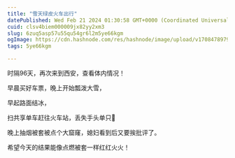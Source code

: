 ```yaml
---
title: "雪天绿皮火车出行"
datePublished: Wed Feb 21 2024 01:30:58 GMT+0000 (Coordinated Universal Time)
cuid: clsv4biem000009jx82yy2xm3
slug: 6zuq5asp57u55qu54gr6l2m5ye66kgm
ogImage: https://cdn.hashnode.com/res/hashnode/image/upload/v1708478979547/b02705af-d48b-4c2b-91fa-4e0fb81fa306.jpeg
tags: 5ye66kgm

---
```


时隔96天，再次来到西安，查看体内情况！

早晨买好车票，晚上开始瓢泼大雪，

早起路面结冰，

扫共享单车赶往火车站，丢失手头单只🤨

晚上抽烟被套被点个大窟窿，媳妇看到后又要挨批评了。

希望今天的结果能像点燃被套一样红红火火！